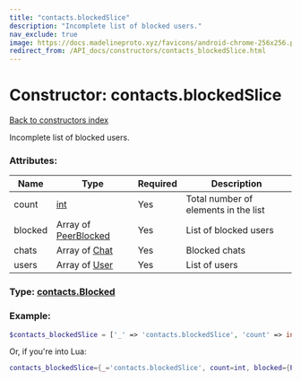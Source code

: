 ```yaml
---
title: "contacts.blockedSlice"
description: "Incomplete list of blocked users."
nav_exclude: true
image: https://docs.madelineproto.xyz/favicons/android-chrome-256x256.png
redirect_from: /API_docs/constructors/contacts_blockedSlice.html
---
```

# Constructor: contacts.blockedSlice  
[Back to constructors index](index.md)



Incomplete list of blocked users.

### Attributes:

| Name     |    Type       | Required | Description |
|----------|---------------|----------|-------------|
|count|[int](../types/int.md) | Yes|Total number of elements in the list|
|blocked|Array of [PeerBlocked](../types/PeerBlocked.md) | Yes|List of blocked users|
|chats|Array of [Chat](../types/Chat.md) | Yes|Blocked chats|
|users|Array of [User](../types/User.md) | Yes|List of users|



### Type: [contacts.Blocked](../types/contacts.Blocked.md)


### Example:

```php
$contacts_blockedSlice = ['_' => 'contacts.blockedSlice', 'count' => int, 'blocked' => [PeerBlocked, PeerBlocked], 'chats' => [Chat, Chat], 'users' => [User, User]];
```  


Or, if you're into Lua:

```lua
contacts_blockedSlice={_='contacts.blockedSlice', count=int, blocked={PeerBlocked}, chats={Chat}, users={User}}

```



